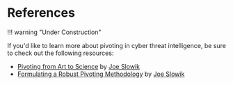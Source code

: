 # References

!!! warning "Under Construction"

If you'd like to learn more about pivoting in cyber threat intelligence, be sure to check out the following resources:

* [Pivoting from Art to Science](https://www.youtube.com/watch?v=IhUJH_mgVVk) by [Joe Slowik](https://twitter.com/jfslowik)
* [Formulating a Robust Pivoting Methodology](https://pylos.co/wp-content/uploads/2021/02/pivoting.pdf) by [Joe Slowik](https://twitter.com/jfslowik)